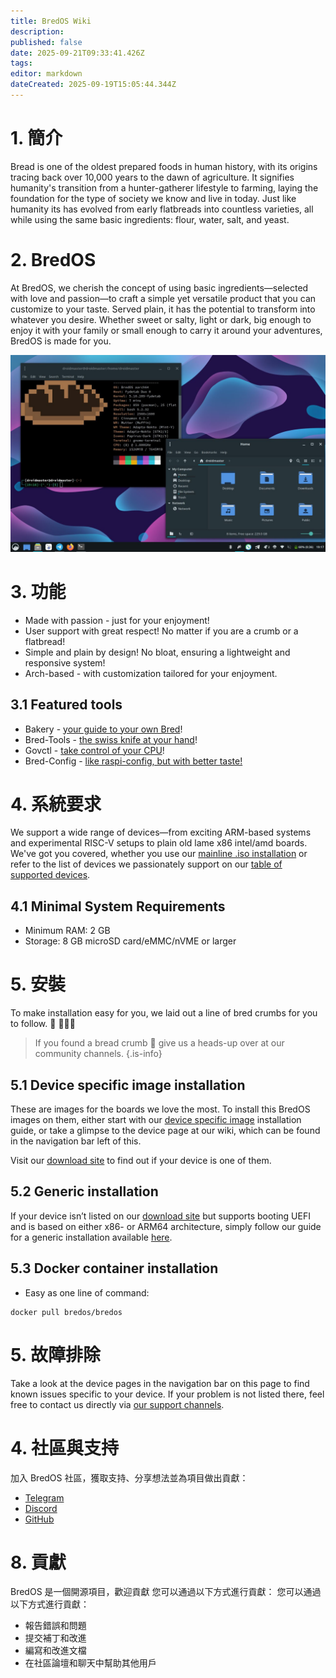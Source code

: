 ```yaml
---
title: BredOS Wiki
description:
published: false
date: 2025-09-21T09:33:41.426Z
tags:
editor: markdown
dateCreated: 2025-09-19T15:05:44.344Z
---
```


# 1. 簡介

Bread is one of the oldest prepared foods in human history, with its origins tracing back over 10,000 years to the dawn of agriculture. It signifies humanity's transition from a hunter-gatherer lifestyle to farming, laying the foundation for the type of society we know and live in today. Just like humanity its has evolved from early flatbreads into countless varieties, all while using the same basic ingredients: flour, water, salt, and yeast.

# 2. BredOS

At BredOS, we cherish the concept of using basic ingredients—selected with love and passion—to craft a simple yet versatile product that you can customize to your taste. Served plain, it has the potential to transform into whatever you desire. Whether sweet or salty, light or dark, big enough to enjoy it with your family or small enough to carry it around your adventures, BredOS is made for you.

![](https://github.com/LinuxDroidMaster/Fydetab-Duo-DroidMaster-wiki/raw/main/Images/Linux/BredOS/preview.jpg)

# 3. 功能

- Made with passion - just for your enjoyment!
- User support with great respect! No matter if you are a crumb or a flatbread!
- Simple and plain by design! No bloat, ensuring a lightweight and responsive system!
- Arch-based - with customization tailored for your enjoyment.

## 3.1 Featured tools

- Bakery - [your guide to your own Bred](/install/first-setup)!
- Bred-Tools - [the swiss knife at your hand](/Tools)!
- Govctl - [take control of your CPU](/how-to/govctl)!
- Bred-Config - [like raspi-config, but with better taste!](/bredos-config)

# 4. 系統要求

We support a wide range of devices—from exciting ARM-based systems and experimental RISC-V setups to plain old lame x86 intel/amd boards. We've got you covered, whether you use our [mainline .iso installation](/install/Installation-with-ISO) or refer to the list of devices we passionately support on our [table of supported devices](/table-of-supported-devices).

## 4.1 Minimal System Requirements

- Minimum RAM: 2 GB
- Storage: 8 GB microSD card/eMMC/nVME or larger

# 5. 安裝

To make installation easy for you, we laid out a line of bred crumbs for you to follow. 🍞 🔸🔸🔸

> If you found a bread crumb 🔸 give us a heads-up over at our community channels.
> {.is-info}

## 5.1 Device specific image installation

These are images for the boards we love the most. To install this BredOS images on them, either start with our [device specific image](/install/device-specific-image) installation guide, or take a glimpse to the device page at our wiki, which can be found in the navigation bar left of this.

Visit our [download site](https://bredos.org/download.html) to find out if your device is one of them.

## 5.2 Generic installation

If your device isn’t listed on our [download site](https://bredos.org/download.html) but supports booting UEFI and is based on either x86- or ARM64 architecture, simply follow our guide for a generic installation available [here](/install/Installation-with-ISO).

## 5.3 Docker container installation

- Easy as one line of command:

```
docker pull bredos/bredos
```

# 5. 故障排除

Take a look at the device pages in the navigation bar on this page to find known issues specific to your device. If your problem is not listed there, feel free to contact us directly via [our support channels](#h-7-community-and-support).

# 4. 社區與支持

加入 BredOS 社區，獲取支持、分享想法並為項目做出貢獻：

- [Telegram](https://t.me/bredoslinux)
- [Discord](https://discord.gg/jwhxuyKXaa)
- [GitHub](http://github.com/BredOS)

# 8. 貢獻

BredOS 是一個開源項目，歡迎貢獻 您可以通過以下方式進行貢獻： 您可以通過以下方式進行貢獻：

- 報告錯誤和問題
- 提交補丁和改進
- 編寫和改進文檔
- 在社區論壇和聊天中幫助其他用戶